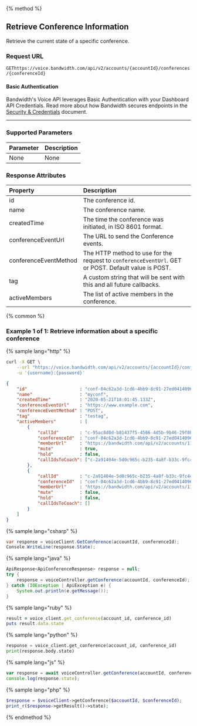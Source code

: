 {% method %}

## Retrieve Conference Information
Retrieve the current state of a specific conference.

### Request URL

<code class="get">GET</code>`https://voice.bandwidth.com/api/v2/accounts/{accountId}/conferences/{conferenceId}`

#### Basic Authentication

Bandwidth's Voice API leverages Basic Authentication with your Dashboard API Credentials. Read more about how Bandwidth secures endpoints in the [Security & Credentials](../../../guides/accountCredentials.md) document.

---

### Supported Parameters

| Parameter | Description |
|:----------|:------------|
| None      | None        |

### Response Attributes

| Property              | Description                                                                                          |
|:----------------------|:-----------------------------------------------------------------------------------------------------|
| id                    | The conference id.                                                                                   |
| name                  | The conference name.                                                                                 |
| createdTime           | The time the conference was initiated, in ISO 8601 format.                                           |
| conferenceEventUrl    | The URL to send the Conference events.                                                               |
| conferenceEventMethod | The HTTP method to use for the request to `conferenceEventUrl`. GET or POST. Default value is POST.  |
| tag                   | A custom string that will be sent with this and all future callbacks.                                |
| activeMembers         | The list of active members in the conference.                                                        |

{% common %}

### Example 1 of 1: Retrieve information about a specific conference

{% sample lang="http" %}

```bash
curl -X GET \
    --url "https://voice.bandwidth.com/api/v2/accounts/{accountId}/conferences/{conferenceId}" \
    -u '{username}:{password}'
```

```json
{
    "id"                    : "conf-04c62a3d-1cd6-4bb9-8c91-27ed04140964",
    "name"                  : "myconf",
    "createdTime"           : "2020-05-21T18:01:45.133Z",
    "conferenceEventUrl"    : "https://www.example.com",
    "conferenceEventMethod" : "POST",
    "tag"                   : "testag",
    "activeMembers"         : [
        {
            "callId"        : "c-95ac8d8d-b81437f5-4586-4d5b-9b46-29f8b3fe0aaf",
            "conferenceId"  : "conf-04c62a3d-1cd6-4bb9-8c91-27ed04140964",
            "memberUrl"     : "https://bandwidth.com/api/v2/accounts/111111/conferences/conf-04c62a3d-1cd6-4bb9-8c91-27ed04140964/members/c-95ac8d8d-b81437f5-4586-4d5b-9b46-29f8b3fe0aaf",
            "mute"          : true,
            "hold"          : false,
            "callIdsToCoach": ["c-2a91404e-5d0c965c-b235-4a8f-b33c-9fc4d2644365"]
        },
        {
            "callId"        : "c-2a91404e-5d0c965c-b235-4a8f-b33c-9fc4d2644365",
            "conferenceId"  : "conf-04c62a3d-1cd6-4bb9-8c91-27ed04140964",
            "memberUrl"     : "https://bandwidth.com/api/v2/accounts/111111/conferences/conf-04c62a3d-1cd6-4bb9-8c91-27ed04140964/members/c-2a91404e-5d0c965c-b235-4a8f-b33c-9fc4d2644365",
            "mute"          : false,
            "hold"          : false,
            "callIdsToCoach": []
        }
    ]
}
```

{% sample lang="csharp" %}

```csharp
var response = voiceClient.GetConference(accountId, conferenceId);
Console.WriteLine(response.State);
```

{% sample lang="java" %}

```java
ApiResponse<ApiConferenceResponse> response = null;
try {
    response = voiceController.getConference(accountId, conferenceId);
} catch (IOException | ApiException e) {
    System.out.println(e.getMessage());
}
```

{% sample lang="ruby" %}

```ruby
result = voice_client.get_conference(account_id, conference_id)
puts result.data.state
```

{% sample lang="python" %}

```python
response = voice_client.get_conference(account_id, conference_id)
print(response.body.state)
```

{% sample lang="js" %}

```js
var response = await voiceController.getConference(accountId, conferenceId);
console.log(response.state);
```

{% sample lang="php" %}

```php
$response = $voiceClient->getConference($accountId, $conferenceId);
print_r($response->getResult()->state);
```

{% endmethod %}
